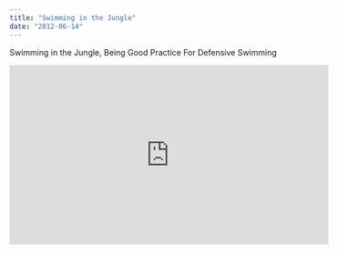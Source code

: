 ```yaml
---
title: "Swimming in the Jungle"
date: "2012-06-14"
---
```


Swimming in the Jungle, Being Good Practice For Defensive Swimming

<iframe width="560" height="315" src="https://www.youtube.com/embed/OGtUDennwq0?si=LJ9k6Emc5lxtrFUy" title="YouTube video player" frameborder="0" allow="accelerometer; autoplay; clipboard-write; encrypted-media; gyroscope; picture-in-picture; web-share" referrerpolicy="strict-origin-when-cross-origin" allowfullscreen></iframe>
